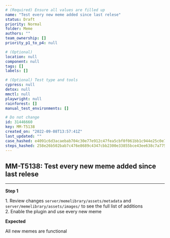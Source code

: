 ```yaml
---
# (Required) Ensure all values are filled up
name: "Test every new meme added since last relese"
status: Draft
priority: Normal
folder: Meme
authors: ""
team_ownership: []
priority_p1_to_p4: null

# (Optional)
location: null
component: null
tags: []
labels: []

# (Optional) Test type and tools
cypress: null
detox: null
mmctl: null
playwright: null
rainforest: []
manual_test_environments: []

# Do not change
id: 31446660
key: MM-T5138
created_on: "2022-09-08T13:57:41Z"
last_updated: ""
case_hashed: e4091c6d3acaebab704c30e77e912c47fea5cbf0f061bb1c944e25c0e7c7b8e9c98deafed9fb28b36112dcdd7d04a716
steps_hashed: 258e26b502bab7c476e8689c4347cbb2300e33855bce43ee638c7a77555d25b0bcdd6bb033ea6bcbf4e3564fc9d90736
---
```


<!-- (Auto-generated) Based on frontmatter's "key" and "name" -->

## MM-T5138: Test every new meme added since last relese

---

**Step 1**

1\. Review changes `server/memelibrary/assets/metadata` and `server/memelibrary/assets/images/` to see the full list of additions\
2\. Enable the plugin and use every new meme

**Expected**

All new memes are functional
